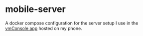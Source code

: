 # mobile-server

A docker compose configuration for the server setup I use in the [vmConsole app](https://github.com/sylirre/vmConsole) hosted on my phone.
